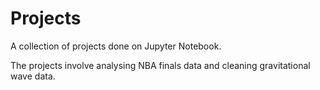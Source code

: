 # Projects
A collection of projects done on Jupyter Notebook.

The projects involve analysing NBA finals data and cleaning gravitational wave data.
